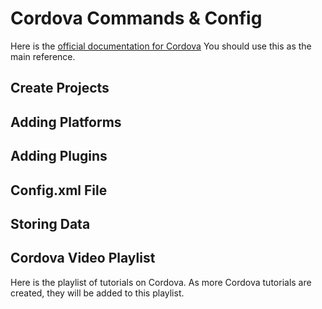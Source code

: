 # Cordova Commands & Config

Here is the [official documentation for Cordova](https://cordova.apache.org/docs/en/8.x/guide/overview/index.html) You should use this as the main reference.

## Create Projects


## Adding Platforms

## Adding Plugins

## Config.xml File

## Storing Data

## Cordova Video Playlist

Here is the playlist of tutorials on Cordova. As more Cordova tutorials are created, they will be added to this playlist.

